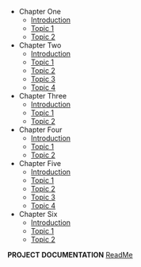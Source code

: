 - Chapter One
  - [Introduction](chapter-1/introduction.md)
  - [Topic 1](chapter-1/topic-1.md)
  - [Topic 2](chapter-1/topic-2.md)
- Chapter Two
  - [Introduction](chapter-2/introduction.md)
  - [Topic 1](chapter-2/topics-1.md)
  - [Topic 2](chapter-2/topics-2.md)
  - [Topic 3](chapter-2/topics-3.md)
  - [Topic 4](chapter-2/topics-4.md)
- Chapter Three
  - [Introduction](chapter-3/introduction.md)
  - [Topic 1](chapter-3/topic-1.md)
  - [Topic 2](chapter-3/topic-2.md)
- Chapter Four
  - [Introduction](#)
  - [Topic 1](#)
  - [Topic 2](#)
- Chapter Five
  - [Introduction](#)
  - [Topic 1](#)
  - [Topic 2](#)
  - [Topic 3](#)
  - [Topic 4](#)
- Chapter Six
  - [Introduction](#)
  - [Topic 1](#)
  - [Topic 2](#)

**PROJECT DOCUMENTATION**
[ReadMe](https://github.com/hibbitts-design/docsify-open-publishing-starter-kit/blob/master/README.md)
